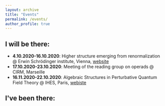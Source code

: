 ```yaml
---
layout: archive
title: "Events"
permalink: /events/
author_profile: true
---
```


## I will be there:
* **4.10.2020-16.10.2020**: Higher structure emerging from renormalization @ Erwin Schrödinger institute, Vienna, [website](https://www.esi.ac.at/events/e375/)
* **17.10.2020-23.10.2020**: Meeting of the reading group on operads @ CIRM, Marseille
* **16.11.2020-22.10.2020**: Algebraic Structures in Perturbative Quantum Field Theory @ IHES, Paris, [webiste](https://www.ihes.fr/algebraic-structures-in-perturbative-quantum-field-theory-une-conference-en-lhonneur-du-60e-anniversaire-de-dirk-kreimer/)

## I've been there:


